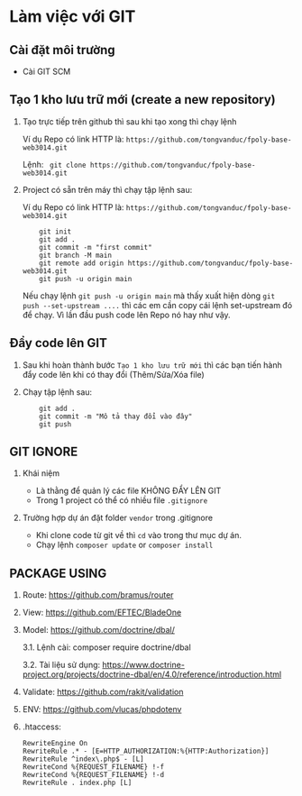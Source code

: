 # Làm việc với GIT

## Cài đặt môi trường
- Cài GIT SCM

## Tạo 1 kho lưu trữ mới (create a new repository)

1. Tạo trực tiếp trên github thì sau khi tạo xong thì chạy lệnh
    
    Ví dụ Repo có link HTTP là: ```https://github.com/tongvanduc/fpoly-base-web3014.git```
    
    Lệnh: ``` git clone https://github.com/tongvanduc/fpoly-base-web3014.git```

2. Project có sẵn trên máy thì chạy tập lệnh sau:

    Ví dụ Repo có link HTTP là: ```https://github.com/tongvanduc/fpoly-base-web3014.git```

    ```
        git init
        git add .
        git commit -m "first commit"
        git branch -M main
        git remote add origin https://github.com/tongvanduc/fpoly-base-web3014.git
        git push -u origin main
    ```

    Nếu chạy lệnh ```git push -u origin main``` mà thấy xuất hiện dòng ```git push --set-upstream ....``` thì các em cần copy cái lệnh set-upstream đó để chạy. Vì lần đầu push code lên Repo nó hay như vậy.

## Đẩy code lên GIT

1. Sau khi hoàn thành bước ```Tạo 1 kho lưu trữ mới``` thì các bạn tiến hành đẩy code lên khi có thay đổi (Thêm/Sửa/Xóa file)

2. Chạy tập lệnh sau:

    ```
        git add .
        git commit -m "Mô tả thay đổi vào đây"
        git push
    ```

## GIT IGNORE

1. Khái niệm

    - Là thằng để quản lý các file KHÔNG ĐẨY LÊN GIT
    - Trong 1 project có thể có nhiều file ```.gitignore```

2. Trường hợp dự án đặt folder ```vendor``` trong .gitignore
    
    - Khi clone code từ git về thì ```cd``` vào trong thư mục dự án.
    - Chạy lệnh ```composer update``` or ```composer install```

## PACKAGE USING

1. Route: https://github.com/bramus/router
2. View: https://github.com/EFTEC/BladeOne
3. Model: https://github.com/doctrine/dbal/
    
    3.1. Lệnh cài: composer require doctrine/dbal
    
    3.2. Tài liệu sử dụng: https://www.doctrine-project.org/projects/doctrine-dbal/en/4.0/reference/introduction.html
4. Validate: https://github.com/rakit/validation
5. ENV: https://github.com/vlucas/phpdotenv
6. .htaccess: 
    ```
    RewriteEngine On
    RewriteRule .* - [E=HTTP_AUTHORIZATION:%{HTTP:Authorization}]
    RewriteRule ^index\.php$ - [L]
    RewriteCond %{REQUEST_FILENAME} !-f
    RewriteCond %{REQUEST_FILENAME} !-d
    RewriteRule . index.php [L]
    ```
